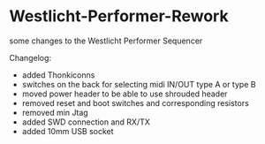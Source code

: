 # Westlicht-Performer-Rework
some changes to the Westlicht Performer Sequencer

Changelog:

- added Thonkiconns
- switches on the back for selecting midi IN/OUT type A or type B
- moved power header to be able to use shrouded header
- removed reset and boot switches and corresponding resistors
- removed min Jtag
- added SWD connection and RX/TX
- added 10mm USB socket
